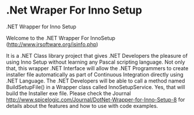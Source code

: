 .Net Wraper For Inno Setup
========================

.NET Wrapper for Inno Setup


Welcome to the .NET Wrapper For InnoSetup (http://www.jrsoftware.org/isinfo.php)

It is a .NET Class library project that gives .NET Developers the pleasure of using Inno Setup without learning any Pascal scripting language. Not only that, this wrapper .NET Interface will allow the .NET Programmers to create installer file automatically as part of Continuous Integration directly using .NET Language. The .NET Developers will be able to call a method named BuildSetupFile() in a Wrapper class called InnoSetupService. Yes, that will build the Installer exe file.  Please check the Journal http://www.spicelogic.com/Journal/DotNet-Wrapper-for-Inno-Setup-8 for details about the features and how to use with code examples.